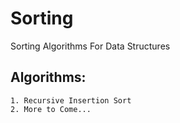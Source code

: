 # Sorting
Sorting Algorithms For Data Structures

## Algorithms:
    1. Recursive Insertion Sort
    2. More to Come...